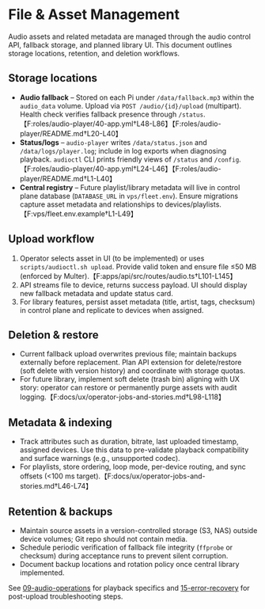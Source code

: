 # File & Asset Management

Audio assets and related metadata are managed through the audio control API, fallback storage, and planned library UI. This document outlines storage locations, retention, and deletion workflows.

## Storage locations

- **Audio fallback** – Stored on each Pi under `/data/fallback.mp3` within the `audio_data` volume. Upload via `POST /audio/{id}/upload` (multipart). Health check verifies fallback presence through `/status`.【F:roles/audio-player/40-app.yml†L48-L86】【F:roles/audio-player/README.md†L20-L40】
- **Status/logs** – `audio-player` writes `/data/status.json` and `/data/logs/player.log`; include in log exports when diagnosing playback. `audioctl` CLI prints friendly views of `/status` and `/config`.【F:roles/audio-player/40-app.yml†L24-L46】【F:roles/audio-player/README.md†L1-L40】
- **Central registry** – Future playlist/library metadata will live in control plane database (`DATABASE_URL` in `vps/fleet.env`). Ensure migrations capture asset metadata and relationships to devices/playlists.【F:vps/fleet.env.example†L1-L49】

## Upload workflow

1. Operator selects asset in UI (to be implemented) or uses `scripts/audioctl.sh upload`. Provide valid token and ensure file ≤50 MB (enforced by Multer).【F:apps/api/src/routes/audio.ts†L101-L145】
2. API streams file to device, returns success payload. UI should display new fallback metadata and update status card. 
3. For library features, persist asset metadata (title, artist, tags, checksum) in control plane and replicate to devices when assigned. 

## Deletion & restore

- Current fallback upload overwrites previous file; maintain backups externally before replacement. Plan API extension for delete/restore (soft delete with version history) and coordinate with storage quotas. 
- For future library, implement soft delete (trash bin) aligning with UX story: operator can restore or permanently purge assets with audit logging.【F:docs/ux/operator-jobs-and-stories.md†L98-L118】

## Metadata & indexing

- Track attributes such as duration, bitrate, last uploaded timestamp, assigned devices. Use this data to pre-validate playback compatibility and surface warnings (e.g., unsupported codec). 
- For playlists, store ordering, loop mode, per-device routing, and sync offsets (<100 ms target).【F:docs/ux/operator-jobs-and-stories.md†L46-L74】

## Retention & backups

- Maintain source assets in a version-controlled storage (S3, NAS) outside device volumes; Git repo should not contain media. 
- Schedule periodic verification of fallback file integrity (`ffprobe` or checksum) during acceptance runs to prevent silent corruption. 
- Document backup locations and rotation policy once central library implemented.

See [09-audio-operations](./09-audio-operations.md) for playback specifics and [15-error-recovery](./15-error-recovery.md) for post-upload troubleshooting steps.
